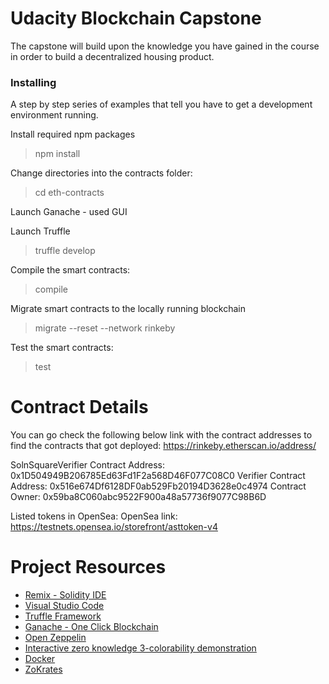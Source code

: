 # Udacity Blockchain Capstone

The capstone will build upon the knowledge you have gained in the course in order to build a decentralized housing product. 

### Installing

A step by step series of examples that tell you have to get a development environment running.

Install required npm packages
>npm install

Change directories into the contracts folder:
>cd eth-contracts

Launch Ganache - used GUI

Launch Truffle 
>truffle develop

Compile the smart contracts:
>compile

Migrate smart contracts to the locally running blockchain
>migrate --reset --network rinkeby

Test the smart contracts:
>test

# Contract Details

You can go check the following below link with the contract addresses to find the contracts that got deployed:
https://rinkeby.etherscan.io/address/

SolnSquareVerifier Contract Address: 0x1D504949B206785Ed63Fd1F2a568D46F077C08C0
Verifier Contract Address: 0x516e674Df6128DF0ab529Fb20194D3628e0c4974
Contract Owner: 0x59ba8C060abc9522F900a48a57736f9077C98B6D

Listed tokens in OpenSea:
OpenSea link: https://testnets.opensea.io/storefront/asttoken-v4 



# Project Resources

* [Remix - Solidity IDE](https://remix.ethereum.org/)
* [Visual Studio Code](https://code.visualstudio.com/)
* [Truffle Framework](https://truffleframework.com/)
* [Ganache - One Click Blockchain](https://truffleframework.com/ganache)
* [Open Zeppelin ](https://openzeppelin.org/)
* [Interactive zero knowledge 3-colorability demonstration](http://web.mit.edu/~ezyang/Public/graph/svg.html)
* [Docker](https://docs.docker.com/install/)
* [ZoKrates](https://github.com/Zokrates/ZoKrates)
